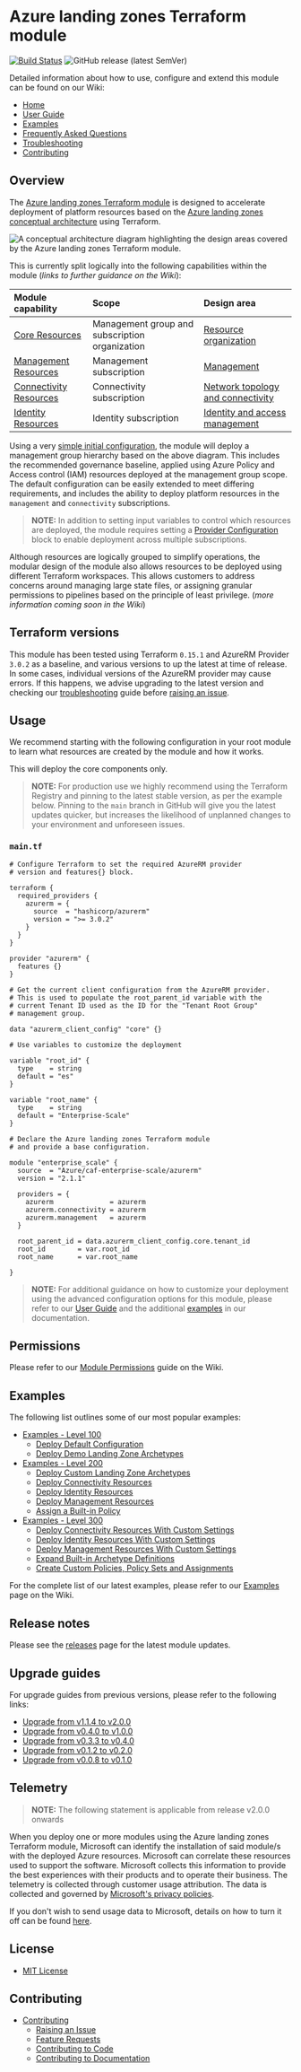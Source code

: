 # Azure landing zones Terraform module

[![Build Status](https://dev.azure.com/mscet/CAE-ALZ-Terraform/_apis/build/status/Tests/E2E?branchName=refs%2Ftags%2Fv2.1.1)](https://dev.azure.com/mscet/CAE-ALZ-Terraform/_build/latest?definitionId=26&branchName=refs%2Ftags%2Fv2.1.1)
![GitHub release (latest SemVer)](https://img.shields.io/github/v/release/Azure/terraform-azurerm-caf-enterprise-scale?style=flat&logo=github)

Detailed information about how to use, configure and extend this module can be found on our Wiki:

- [Home][wiki_home]
- [User Guide][wiki_user_guide]
- [Examples][wiki_examples]
- [Frequently Asked Questions][wiki_frequently_asked_questions]
- [Troubleshooting][wiki_troubleshooting]
- [Contributing][wiki_contributing]

## Overview

The [Azure landing zones Terraform module][alz_tf_registry] is designed to accelerate deployment of platform resources based on the [Azure landing zones conceptual architecture][alz_architecture] using Terraform.

![A conceptual architecture diagram highlighting the design areas covered by the Azure landing zones Terraform module.][alz_tf_overview]

This is currently split logically into the following capabilities within the module (*links to further guidance on the Wiki*):

| Module capability | Scope | Design area |
| :--- | :--- | :--- |
| [Core Resources][wiki_core_resources] | Management group and subscription organization | [Resource organization][alz_hierarchy] |
| [Management Resources][wiki_management_resources] | Management subscription | [Management][alz_management] |
| [Connectivity Resources][wiki_connectivity_resources] | Connectivity subscription | [Network topology and connectivity][alz_connectivity] |
| [Identity Resources][wiki_identity_resources] | Identity subscription | [Identity and access management][alz_identity] |

Using a very [simple initial configuration](#maintf), the module will deploy a management group hierarchy based on the above diagram.
This includes the recommended governance baseline, applied using Azure Policy and Access control (IAM) resources deployed at the management group scope.
The default configuration can be easily extended to meet differing requirements, and includes the ability to deploy platform resources in the `management` and `connectivity` subscriptions.

> **NOTE:** In addition to setting input variables to control which resources are deployed, the module requires setting a [Provider Configuration][wiki_provider_configuration] block to enable deployment across multiple subscriptions.

Although resources are logically grouped to simplify operations, the modular design of the module also allows resources to be deployed using different Terraform workspaces.
This allows customers to address concerns around managing large state files, or assigning granular permissions to pipelines based on the principle of least privilege. (*more information coming soon in the Wiki*)

## Terraform versions

This module has been tested using Terraform `0.15.1` and AzureRM Provider `3.0.2` as a baseline, and various versions to up the latest at time of release.
In some cases, individual versions of the AzureRM provider may cause errors.
If this happens, we advise upgrading to the latest version and checking our [troubleshooting][wiki_troubleshooting] guide before [raising an issue](https://github.com/Azure/terraform-azurerm-caf-enterprise-scale/issues).

## Usage

We recommend starting with the following configuration in your root module to learn what resources are created by the module and how it works.

This will deploy the core components only.

> **NOTE:** For production use we highly recommend using the Terraform Registry and pinning to the latest stable version, as per the example below.
> Pinning to the `main` branch in GitHub will give you the latest updates quicker, but increases the likelihood of unplanned changes to your environment and unforeseen issues.

### `main.tf`

```hcl
# Configure Terraform to set the required AzureRM provider
# version and features{} block.

terraform {
  required_providers {
    azurerm = {
      source  = "hashicorp/azurerm"
      version = ">= 3.0.2"
    }
  }
}

provider "azurerm" {
  features {}
}

# Get the current client configuration from the AzureRM provider.
# This is used to populate the root_parent_id variable with the
# current Tenant ID used as the ID for the "Tenant Root Group"
# management group.

data "azurerm_client_config" "core" {}

# Use variables to customize the deployment

variable "root_id" {
  type    = string
  default = "es"
}

variable "root_name" {
  type    = string
  default = "Enterprise-Scale"
}

# Declare the Azure landing zones Terraform module
# and provide a base configuration.

module "enterprise_scale" {
  source  = "Azure/caf-enterprise-scale/azurerm"
  version = "2.1.1"

  providers = {
    azurerm              = azurerm
    azurerm.connectivity = azurerm
    azurerm.management   = azurerm
  }

  root_parent_id = data.azurerm_client_config.core.tenant_id
  root_id        = var.root_id
  root_name      = var.root_name

}
```

> **NOTE:** For additional guidance on how to customize your deployment using the advanced configuration options for this module, please refer to our [User Guide][wiki_user_guide] and the additional [examples][wiki_examples] in our documentation.

## Permissions

Please refer to our [Module Permissions][wiki_module_permissions] guide on the Wiki.

## Examples

The following list outlines some of our most popular examples:

- [Examples - Level 100][wiki_examples_level_100]
  - [Deploy Default Configuration][wiki_deploy_default_configuration]
  - [Deploy Demo Landing Zone Archetypes][wiki_deploy_demo_landing_zone_archetypes]
- [Examples - Level 200][wiki_examples_level_200]
  - [Deploy Custom Landing Zone Archetypes][wiki_deploy_custom_landing_zone_archetypes]
  - [Deploy Connectivity Resources][wiki_deploy_connectivity_resources]
  - [Deploy Identity Resources][wiki_deploy_identity_resources]
  - [Deploy Management Resources][wiki_deploy_management_resources]
  - [Assign a Built-in Policy][wiki_assign_a_built_in_policy]
- [Examples - Level 300][wiki_examples_level_300]
  - [Deploy Connectivity Resources With Custom Settings][wiki_deploy_connectivity_resources_custom]
  - [Deploy Identity Resources With Custom Settings][wiki_deploy_identity_resources_custom]
  - [Deploy Management Resources With Custom Settings][wiki_deploy_management_resources_custom]
  - [Expand Built-in Archetype Definitions][wiki_expand_built_in_archetype_definitions]
  - [Create Custom Policies, Policy Sets and Assignments][wiki_create_custom_policies_policy_sets_and_assignments]

For the complete list of our latest examples, please refer to our [Examples][wiki_examples] page on the Wiki.

## Release notes

Please see the [releases][repo_releases] page for the latest module updates.

## Upgrade guides

For upgrade guides from previous versions, please refer to the following links:

- [Upgrade from v1.1.4 to v2.0.0][wiki_upgrade_from_v1_1_4_to_v2_0_0]
- [Upgrade from v0.4.0 to v1.0.0][wiki_upgrade_from_v0_4_0_to_v1_0_0]
- [Upgrade from v0.3.3 to v0.4.0][wiki_upgrade_from_v0_3_3_to_v0_4_0]
- [Upgrade from v0.1.2 to v0.2.0][wiki_upgrade_from_v0_1_2_to_v0_2_0]
- [Upgrade from v0.0.8 to v0.1.0][wiki_upgrade_from_v0_0_8_to_v0_1_0]

## Telemetry

> **NOTE:** The following statement is applicable from release v2.0.0 onwards

When you deploy one or more modules using the Azure landing zones Terraform module, Microsoft can identify the installation of said module/s with the deployed Azure resources.
Microsoft can correlate these resources used to support the software.
Microsoft collects this information to provide the best experiences with their products and to operate their business.
The telemetry is collected through customer usage attribution.
The data is collected and governed by [Microsoft's privacy policies][msft_privacy_policy].

If you don't wish to send usage data to Microsoft, details on how to turn it off can be found [here][wiki_disable_telemetry].

## License

- [MIT License][alz_license]

## Contributing

- [Contributing][wiki_contributing]
  - [Raising an Issue][wiki_raising_an_issue]
  - [Feature Requests][wiki_feature_requests]
  - [Contributing to Code][wiki_contributing_to_code]
  - [Contributing to Documentation][wiki_contributing_to_documentation]

 [//]: # (*****************************)
 [//]: # (INSERT IMAGE REFERENCES BELOW)
 [//]: # (*****************************)

[alz_tf_overview]: https://raw.githubusercontent.com/wiki/Azure/terraform-azurerm-caf-enterprise-scale/media/alz-tf-module-overview.png "A conceptual architecture diagram highlighting the design areas covered by the Azure landing zones Terraform module."

 [//]: # (************************)
 [//]: # (INSERT LINK LABELS BELOW)
 [//]: # (************************)

[msft_privacy_policy]: https://www.microsoft.com/trustcenter  "Microsoft's privacy policy"

[alz_tf_registry]:  https://registry.terraform.io/modules/Azure/caf-enterprise-scale/azurerm/latest "Terraform Registry: Azure landing zones Terraform module"
[alz_architecture]: https://docs.microsoft.com/azure/cloud-adoption-framework/ready/landing-zone#azure-landing-zone-conceptual-architecture
[alz_hierarchy]:    https://docs.microsoft.com/azure/cloud-adoption-framework/ready/landing-zone/design-area/resource-org
[alz_management]:   https://docs.microsoft.com/azure/cloud-adoption-framework/ready/landing-zone/design-area/management
[alz_connectivity]: https://docs.microsoft.com/azure/cloud-adoption-framework/ready/landing-zone/design-area/network-topology-and-connectivity
[alz_identity]:     https://docs.microsoft.com/azure/cloud-adoption-framework/ready/landing-zone/design-area/identity-access
[alz_license]:      https://github.com/Azure/terraform-azurerm-caf-enterprise-scale/blob/main/LICENSE
[repo_releases]:    https://github.com/Azure/terraform-azurerm-caf-enterprise-scale/releases "Release notes"

<!--
The following link references should be copied from `_sidebar.md` in the `./docs/wiki/` folder.
Replace `./` with `https://github.com/Azure/terraform-azurerm-caf-enterprise-scale/wiki/` when copying to here.
-->

[wiki_home]:                                  https://github.com/Azure/terraform-azurerm-caf-enterprise-scale/wiki/Home "Wiki - Home"
[wiki_user_guide]:                            https://github.com/Azure/terraform-azurerm-caf-enterprise-scale/wiki/User-Guide "Wiki - User Guide"
[wiki_getting_started]:                       https://github.com/Azure/terraform-azurerm-caf-enterprise-scale/wiki/%5BUser-Guide%5D-Getting-Started "Wiki - Getting Started"
[wiki_module_permissions]:                    https://github.com/Azure/terraform-azurerm-caf-enterprise-scale/wiki/%5BUser-Guide%5D-Module-Permissions "Wiki - Module Permissions"
[wiki_module_variables]:                      https://github.com/Azure/terraform-azurerm-caf-enterprise-scale/wiki/%5BUser-Guide%5D-Module-Variables "Wiki - Module Variables"
[wiki_module_releases]:                       https://github.com/Azure/terraform-azurerm-caf-enterprise-scale/wiki/%5BUser-Guide%5D-Module-Releases "Wiki - Module Releases"
[wiki_provider_configuration]:                https://github.com/Azure/terraform-azurerm-caf-enterprise-scale/wiki/%5BUser-Guide%5D-Provider-Configuration "Wiki - Provider Configuration"
[wiki_archetype_definitions]:                 https://github.com/Azure/terraform-azurerm-caf-enterprise-scale/wiki/%5BUser-Guide%5D-Archetype-Definitions "Wiki - Archetype Definitions"
[wiki_core_resources]:                        https://github.com/Azure/terraform-azurerm-caf-enterprise-scale/wiki/%5BUser-Guide%5D-Core-Resources "Wiki - Core Resources"
[wiki_management_resources]:                  https://github.com/Azure/terraform-azurerm-caf-enterprise-scale/wiki/%5BUser-Guide%5D-Management-Resources "Wiki - Management Resources"
[wiki_connectivity_resources]:                https://github.com/Azure/terraform-azurerm-caf-enterprise-scale/wiki/%5BUser-Guide%5D-Connectivity-Resources "Wiki - Connectivity Resources"
[wiki_identity_resources]:                    https://github.com/Azure/terraform-azurerm-caf-enterprise-scale/wiki/%5BUser-Guide%5D-Identity-Resources "Wiki - Identity Resources"
[wiki_upgrade_from_v0_0_8_to_v0_1_0]:         https://github.com/Azure/terraform-azurerm-caf-enterprise-scale/wiki/%5BUser-Guide%5D-Upgrade-from-v0.0.8-to-v0.1.0 "Wiki - Upgrade from v0.0.8 to v0.1.0"
[wiki_upgrade_from_v0_1_2_to_v0_2_0]:         https://github.com/Azure/terraform-azurerm-caf-enterprise-scale/wiki/%5BUser-Guide%5D-Upgrade-from-v0.1.2-to-v0.2.0 "Wiki - Upgrade from v0.1.2 to v0.2.0"
[wiki_upgrade_from_v0_3_3_to_v0_4_0]:         https://github.com/Azure/terraform-azurerm-caf-enterprise-scale/wiki/%5BUser-Guide%5D-Upgrade-from-v0.3.3-to-v0.4.0 "Wiki - Upgrade from v0.3.3 to v0.4.0"
[wiki_upgrade_from_v0_4_0_to_v1_0_0]:         https://github.com/Azure/terraform-azurerm-caf-enterprise-scale/wiki/%5BUser-Guide%5D-Upgrade-from-v0.4.0-to-v1.0.0 "Wiki - Upgrade from v0.4.0 to v1.0.0"
[wiki_upgrade_from_v1_1_4_to_v2_0_0]:         https://github.com/Azure/terraform-azurerm-caf-enterprise-scale/wiki/%5BUser-Guide%5D-Upgrade-from-v1.1.4-to-v2.0.0 "Wiki - Upgrade from v1.1.4 to v2.0.0"
[wiki_examples]:                              https://github.com/Azure/terraform-azurerm-caf-enterprise-scale/wiki/Examples "Wiki - Examples"
[wiki_examples_level_100]:                    https://github.com/Azure/terraform-azurerm-caf-enterprise-scale/wiki/Examples#advanced-level-100 "Wiki - Examples"
[wiki_examples_level_200]:                    https://github.com/Azure/terraform-azurerm-caf-enterprise-scale/wiki/Examples#advanced-level-200 "Wiki - Examples"
[wiki_examples_level_300]:                    https://github.com/Azure/terraform-azurerm-caf-enterprise-scale/wiki/Examples#advanced-level-300 "Wiki - Examples"
[wiki_deploy_default_configuration]:          https://github.com/Azure/terraform-azurerm-caf-enterprise-scale/wiki/%5BExamples%5D-Deploy-Default-Configuration "Wiki - Deploy Default Configuration"
[wiki_deploy_demo_landing_zone_archetypes]:   https://github.com/Azure/terraform-azurerm-caf-enterprise-scale/wiki/%5BExamples%5D-Deploy-Demo-Landing-Zone-Archetypes "Wiki - Deploy Demo Landing Zone Archetypes"
[wiki_deploy_custom_landing_zone_archetypes]: https://github.com/Azure/terraform-azurerm-caf-enterprise-scale/wiki/%5BExamples%5D-Deploy-Custom-Landing-Zone-Archetypes "Wiki - Deploy Custom Landing Zone Archetypes"
[wiki_deploy_management_resources]:           https://github.com/Azure/terraform-azurerm-caf-enterprise-scale/wiki/%5BExamples%5D-Deploy-Management-Resources "Wiki - Deploy Management Resources"
[wiki_deploy_management_resources_custom]:    https://github.com/Azure/terraform-azurerm-caf-enterprise-scale/wiki/%5BExamples%5D-Deploy-Management-Resources-With-Custom-Settings "Wiki - Deploy Management Resources With Custom Settings"
[wiki_deploy_connectivity_resources]:         https://github.com/Azure/terraform-azurerm-caf-enterprise-scale/wiki/%5BExamples%5D-Deploy-Connectivity-Resources "Wiki - Deploy Connectivity Resources"
[wiki_deploy_connectivity_resources_custom]:  https://github.com/Azure/terraform-azurerm-caf-enterprise-scale/wiki/%5BExamples%5D-Deploy-Connectivity-Resources-With-Custom-Settings "Wiki - Deploy Connectivity Resources With Custom Settings"
[wiki_deploy_identity_resources]:             https://github.com/Azure/terraform-azurerm-caf-enterprise-scale/wiki/%5BExamples%5D-Deploy-Identity-Resources "Wiki - Deploy Identity Resources"
[wiki_deploy_identity_resources_custom]:      https://github.com/Azure/terraform-azurerm-caf-enterprise-scale/wiki/%5BExamples%5D-Deploy-Identity-Resources-With-Custom-Settings "Wiki - Deploy Identity Resources With Custom Settings"
[wiki_deploy_using_module_nesting]:           https://github.com/Azure/terraform-azurerm-caf-enterprise-scale/wiki/%5BExamples%5D-Deploy-Using-Module-Nesting "Wiki - Deploy Using Module Nesting"
[wiki_frequently_asked_questions]:            https://github.com/Azure/terraform-azurerm-caf-enterprise-scale/wiki/Frequently-Asked-Questions "Wiki - Frequently Asked Questions"
[wiki_troubleshooting]:                       https://github.com/Azure/terraform-azurerm-caf-enterprise-scale/wiki/Troubleshooting "Wiki - Troubleshooting"
[wiki_contributing]:                          https://github.com/Azure/terraform-azurerm-caf-enterprise-scale/wiki/Contributing "Wiki - Contributing"
[wiki_raising_an_issue]:                      https://github.com/Azure/terraform-azurerm-caf-enterprise-scale/wiki/Raising-an-Issue "Wiki - Raising an Issue"
[wiki_feature_requests]:                      https://github.com/Azure/terraform-azurerm-caf-enterprise-scale/wiki/Feature-Requests "Wiki - Feature Requests"
[wiki_contributing_to_code]:                  https://github.com/Azure/terraform-azurerm-caf-enterprise-scale/wiki/Contributing-to-Code "Wiki - Contributing to Code"
[wiki_contributing_to_documentation]:         https://github.com/Azure/terraform-azurerm-caf-enterprise-scale/wiki/Contributing-to-Documentation "Wiki - Contributing to Documentation"
[wiki_expand_built_in_archetype_definitions]: https://github.com/Azure/terraform-azurerm-caf-enterprise-scale/wiki/%5BExamples%5D-Expand-Built-in-Archetype-Definitions "Wiki - Expand Built-in Archetype Definitions"
[wiki_override_module_role_assignments]:      https://github.com/Azure/terraform-azurerm-caf-enterprise-scale/wiki/%5BExamples%5D-Override-Module-Role-Assignments "Wiki - Override Module Role Assignments"
[wiki_create_custom_policies_policy_sets_and_assignments]: https://github.com/Azure/terraform-azurerm-caf-enterprise-scale/wiki/%5BExamples%5D-Create-Custom-Policies-Policy-Sets-and-Assignments "Wiki - Create Custom Policies, Policy Sets and Assignments"
[wiki_assign_a_built_in_policy]: https://github.com/Azure/terraform-azurerm-caf-enterprise-scale/wiki/%5BExamples%5D-Assign-a-Built-in-Policy "Wiki - Assign a Built-in Policy"
[wiki_disable_telemetry]:                     https://github.com/Azure/terraform-azurerm-caf-enterprise-scale/wiki/%5BVariables%5D-disable_telemetry "Wiki - Disable telemetry"
[wiki_create_and_assign_custom_rbac_roles]:                     https://github.com/Azure/terraform-azurerm-caf-enterprise-scale/wiki/%5BVariables%5D-Create-and-Assign-Custom-RBAC-Roles "Wiki - Create and Assign Custom RBAC Roles"
